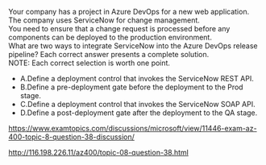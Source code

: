 Your company has a project in Azure DevOps for a new web application.<br/>The company uses ServiceNow for change management.<br/>You need to ensure that a change request is processed before any components can be deployed to the production environment.<br/>What are two ways to integrate ServiceNow into the Azure DevOps release pipeline? Each correct answer presents a complete solution.<br/>NOTE: Each correct selection is worth one point.<br/><ul><li class="multi-choice-item"><span class="multi-choice-letter" data-choice-letter="A">A.</span>Define a deployment control that invokes the ServiceNow REST API.</li><li class="multi-choice-item correct-hidden"><span class="multi-choice-letter" data-choice-letter="B">B.</span>Define a pre-deployment gate before the deployment to the Prod stage.</li><li class="multi-choice-item"><span class="multi-choice-letter" data-choice-letter="C">C.</span>Define a deployment control that invokes the ServiceNow SOAP API.</li><li class="multi-choice-item correct-hidden"><span class="multi-choice-letter" data-choice-letter="D">D.</span>Define a post-deployment gate after the deployment to the QA stage.</li></ul><p><a href="https://www.examtopics.com/discussions/microsoft/view/11446-exam-az-400-topic-8-question-38-discussion/">https://www.examtopics.com/discussions/microsoft/view/11446-exam-az-400-topic-8-question-38-discussion/</a></p><p><a href="http://116.198.226.11/az400/topic-08-question-38.html">http://116.198.226.11/az400/topic-08-question-38.html</a></p><script src="https://giscus.app/client.js"                    data-repo="azsamples/az204"                    data-repo-id="R_kgDOMRXzDQ"                    data-category="General"                    data-category-id="DIC_kwDOMRXzDc4Cgi27"                    data-mapping="pathname"                    data-strict="0"                    data-reactions-enabled="0"                    data-emit-metadata="0"                    data-input-position="bottom"                    data-theme="preferred_color_scheme"                    data-lang="en"                    crossorigin="anonymous"                    async>                    </script>